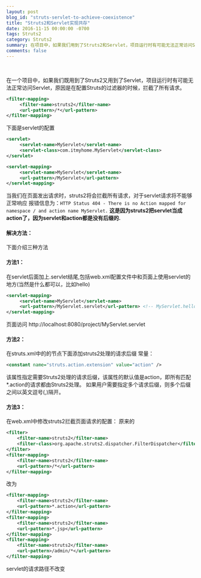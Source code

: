 ```yaml
---
layout: post
blog_id: "struts-servlet-to-achieve-coexistence"
title: "Struts2和Servlet实现共存"
date: 2016-11-15 00:00:00 -0700
tags: Struts2
category: Struts2
summary: 在项目中，如果我们用到了Struts2和Servlet，项目运行时有可能无法正常访问Servlet
comments: false
---
```

<br>

在一个项目中，如果我们既用到了Struts2又用到了Servlet，项目运行时有可能无法正常访问Servlet，原因是在配置Struts的过滤器的时候，拦截了所有请求。

```xml
<filter-mapping>
     <filter-name>struts2</filter-name>
     <url-pattern>/*</url-pattern>
</filter-mapping>
```

下面是servlet的配置

```xml
<servlet>
     <servlet-name>MyServlet</servlet-name>
     <servlet-class>com.itmyhome.MyServlet</servlet-class>
</servlet>

<servlet-mapping>
     <servlet-name>MyServlet</servlet-name>
     <url-pattern>/MyServlet</url-pattern>
</servlet-mapping>
```

当我们在页面发出请求时，struts2将会拦截所有请求，对于servlet请求将不能够正常响应
报错信息为：`HTTP Status 404 - There is no Action mapped for namespace / and action name MyServlet.`
**这是因为struts2把servlet当成action了，因为servlet和action都是没有后缀的.**

#### 解决方法：

下面介绍三种方法

#### **方法1：**

在servlet后面加上.servlet结尾,包括web.xml配置文件中和页面上使用servlet的地方(当然是什么都可以，比如hello)

```xml
<servlet-mapping>
     <servlet-name>MyServlet</servlet-name>
     <url-pattern>/MyServlet.servlet</url-pattern> <!-- MyServlet.hello 也是可以的 -->
</servlet-mapping>
```

页面访问 http://localhost:8080/project/MyServlet.servlet

#### **方法2：**

在struts.xml中的<struts>的节点下面添加struts2处理的请求后缀 常量：

```xml
<constant name="struts.action.extension" value="action" />
```

该属性指定需要Struts2处理的请求后缀，该属性的默认值是action，即所有匹配*.action的请求都由Struts2处理。 
如果用户需要指定多个请求后缀，则多个后缀之间以英文逗号(,)隔开。 

#### **方法3：**

在web.xml中修改struts2拦截页面请求的配置：
原来的

```xml
<filter>
	<filter-name>struts2</filter-name>
	<filter-class>org.apache.struts2.dispatcher.FilterDispatcher</filter-class>
</filter>
<filter-mapping>
	<filter-name>struts2</filter-name>
	<url-pattern>/*</url-pattern>
</filter-mapping>
```

改为

```xml
<filter-mapping>
	<filter-name>struts2</filter-name>
	<url-pattern>*.action</url-pattern>
</filter-mapping>
<filter-mapping>
	<filter-name>struts2</filter-name>
	<url-pattern>*.jsp</url-pattern>
</filter-mapping>
<filter-mapping>
	<filter-name>struts2</filter-name>
	<url-pattern>/admin/*</url-pattern>
</filter-mapping>
```

servlet的请求路径不改变





